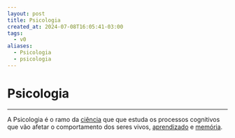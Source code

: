 ```yaml
---
layout: post
title: Psicologia
created_at: 2024-07-08T16:05:41-03:00
tags:
  - v0
aliases:
  - Psicologia
  - psicologia
---
```

# Psicologia
---

A Psicologia é o ramo da [ciência](_insight/2024/07/2024-07-08-Ciencia.md)  que que estuda os processos cognitivos que vão afetar o comportamento dos seres vivos, [aprendizado](maps/2024-07-11-Auto_desenvolvimento.md) e [memória](_insight/2024/07/2024-07-08-Memoria.md). 